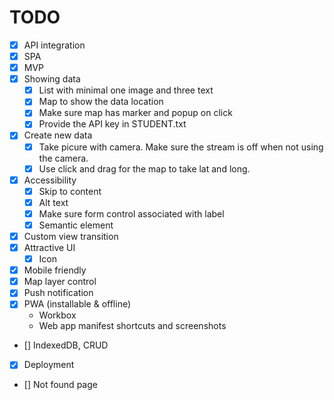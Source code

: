 # TODO

- [x] API integration
- [x] SPA
- [x] MVP
- [x] Showing data
  - [x] List with minimal one image and three text
  - [x] Map to show the data location
  - [x] Make sure map has marker and popup on click
  - [x] Provide the API key in STUDENT.txt
- [x] Create new data
  - [x] Take picure with camera. Make sure the stream is off when not using the camera.
  - [x] Use click and drag for the map to take lat and long.
- [x] Accessibility
  - [x] Skip to content
  - [x] Alt text
  - [x] Make sure form control associated with label
  - [x] Semantic element
- [x] Custom view transition
- [x] Attractive UI
  - [x] Icon
- [x] Mobile friendly
- [x] Map layer control
- [x] Push notification
- [x] PWA (installable & offline)
  - Workbox
  - Web app manifest shortcuts and screenshots
- [] IndexedDB, CRUD
- [x] Deployment
- [] Not found page
